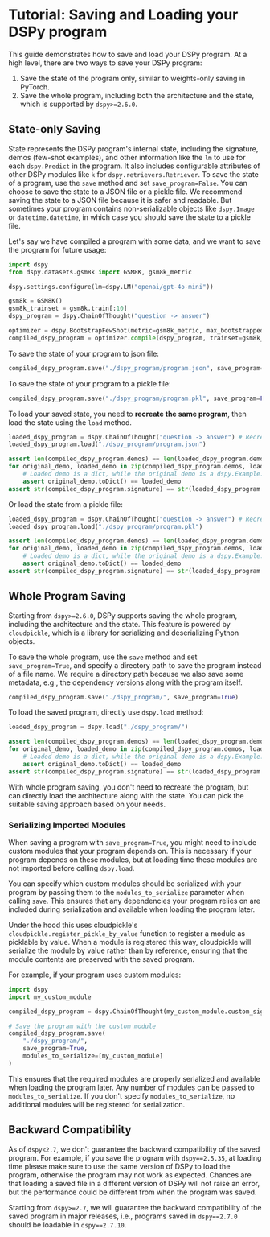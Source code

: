 # Tutorial: Saving and Loading your DSPy program

This guide demonstrates how to save and load your DSPy program. At a high level, there are two ways to save your DSPy program:

1. Save the state of the program only, similar to weights-only saving in PyTorch.
2. Save the whole program, including both the architecture and the state, which is supported by `dspy>=2.6.0`.

## State-only Saving

State represents the DSPy program's internal state, including the signature, demos (few-shot examples), and other information like
the `lm` to use for each `dspy.Predict` in the program. It also includes configurable attributes of other DSPy modules like
`k` for `dspy.retrievers.Retriever`. To save the state of a program, use the `save` method and set `save_program=False`. You can
choose to save the state to a JSON file or a pickle file. We recommend saving the state to a JSON file because it is safer and readable.
But sometimes your program contains non-serializable objects like `dspy.Image` or `datetime.datetime`, in which case you should save
the state to a pickle file.

Let's say we have compiled a program with some data, and we want to save the program for future usage:

```python
import dspy
from dspy.datasets.gsm8k import GSM8K, gsm8k_metric

dspy.settings.configure(lm=dspy.LM("openai/gpt-4o-mini"))

gsm8k = GSM8K()
gsm8k_trainset = gsm8k.train[:10]
dspy_program = dspy.ChainOfThought("question -> answer")

optimizer = dspy.BootstrapFewShot(metric=gsm8k_metric, max_bootstrapped_demos=4, max_labeled_demos=4, max_rounds=5)
compiled_dspy_program = optimizer.compile(dspy_program, trainset=gsm8k_trainset)
```

To save the state of your program to json file:

```python
compiled_dspy_program.save("./dspy_program/program.json", save_program=False)
```

To save the state of your program to a pickle file:

```python
compiled_dspy_program.save("./dspy_program/program.pkl", save_program=False)
```

To load your saved state, you need to **recreate the same program**, then load the state using the `load` method.

```python
loaded_dspy_program = dspy.ChainOfThought("question -> answer") # Recreate the same program.
loaded_dspy_program.load("./dspy_program/program.json")

assert len(compiled_dspy_program.demos) == len(loaded_dspy_program.demos)
for original_demo, loaded_demo in zip(compiled_dspy_program.demos, loaded_dspy_program.demos):
    # Loaded demo is a dict, while the original demo is a dspy.Example.
    assert original_demo.toDict() == loaded_demo
assert str(compiled_dspy_program.signature) == str(loaded_dspy_program.signature)
```

Or load the state from a pickle file:

```python
loaded_dspy_program = dspy.ChainOfThought("question -> answer") # Recreate the same program.
loaded_dspy_program.load("./dspy_program/program.pkl")

assert len(compiled_dspy_program.demos) == len(loaded_dspy_program.demos)
for original_demo, loaded_demo in zip(compiled_dspy_program.demos, loaded_dspy_program.demos):
    # Loaded demo is a dict, while the original demo is a dspy.Example.
    assert original_demo.toDict() == loaded_demo
assert str(compiled_dspy_program.signature) == str(loaded_dspy_program.signature)
```

## Whole Program Saving

Starting from `dspy>=2.6.0`, DSPy supports saving the whole program, including the architecture and the state. This feature
is powered by `cloudpickle`, which is a library for serializing and deserializing Python objects.

To save the whole program, use the `save` method and set `save_program=True`, and specify a directory path to save the program
instead of a file name. We require a directory path because we also save some metadata, e.g., the dependency versions along
with the program itself.

```python
compiled_dspy_program.save("./dspy_program/", save_program=True)
```

To load the saved program, directly use `dspy.load` method:

```python
loaded_dspy_program = dspy.load("./dspy_program/")

assert len(compiled_dspy_program.demos) == len(loaded_dspy_program.demos)
for original_demo, loaded_demo in zip(compiled_dspy_program.demos, loaded_dspy_program.demos):
    # Loaded demo is a dict, while the original demo is a dspy.Example.
    assert original_demo.toDict() == loaded_demo
assert str(compiled_dspy_program.signature) == str(loaded_dspy_program.signature)
```

With whole program saving, you don't need to recreate the program, but can directly load the architecture along with the state.
You can pick the suitable saving approach based on your needs.

### Serializing Imported Modules

When saving a program with `save_program=True`, you might need to include custom modules that your program depends on. This is
necessary if your program depends on these modules, but at loading time these modules are not imported before calling `dspy.load`.

You can specify which custom modules should be serialized with your program by passing them to the `modules_to_serialize`
parameter when calling `save`. This ensures that any dependencies your program relies on are included during serialization and
available when loading the program later.

Under the hood this uses cloudpickle's `cloudpickle.register_pickle_by_value` function to register a module as picklable by value.
When a module is registered this way, cloudpickle will serialize the module by value rather than by reference, ensuring that the
module contents are preserved with the saved program.

For example, if your program uses custom modules:

```python
import dspy
import my_custom_module

compiled_dspy_program = dspy.ChainOfThought(my_custom_module.custom_signature)

# Save the program with the custom module
compiled_dspy_program.save(
    "./dspy_program/",
    save_program=True,
    modules_to_serialize=[my_custom_module]
)
```

This ensures that the required modules are properly serialized and available when loading the program later. Any number of
modules can be passed to `modules_to_serialize`. If you don't specify `modules_to_serialize`, no additional modules will be
registered for serialization.

## Backward Compatibility

As of `dspy<2.7`, we don't guarantee the backward compatibility of the saved program. For example, if you save the program with `dspy==2.5.35`,
at loading time please make sure to use the same version of DSPy to load the program, otherwise the program may not work as expected. Chances
are that loading a saved file in a different version of DSPy will not raise an error, but the performance could be different from when
the program was saved.

Starting from `dspy>=2.7`, we will guarantee the backward compatibility of the saved program in major releases, i.e., programs saved in `dspy==2.7.0`
should be loadable in `dspy==2.7.10`.
